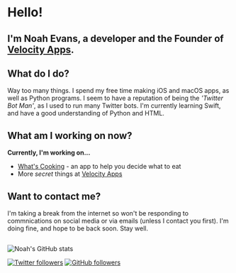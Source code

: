 # Hello!
## I'm Noah Evans, a developer and the Founder of [Velocity Apps](https://velocityapps.tech).

## What do I do?
Way too many things.
I spend my free time making iOS and macOS apps, as well as Python programs. I seem to have a reputation of being the *'Twitter Bot Man'*, as I used to run many Twitter bots.
I'm currently learning Swift, and have a good understanding of Python and HTML.

## What am I working on now?
**Currently, I'm working on...**
* [What's Cooking](https://velocityapps.tech/whatscooking) - an app to help you decide what to eat
* More *secret* things at [Velocity Apps](https://velocityapps.tech)

## Want to contact me?
I'm taking a break from the internet so won't be responding to commnications on social media or via emails (unless I contact you first). I'm doing fine, and hope to be back soon. Stay well.

## 
![Noah's GitHub stats](https://github-readme-stats.vercel.app/api?username=thisisnoahevans)


[![Twitter followers](https://img.shields.io/twitter/follow/ThisIsNoahEvans?label=Followers&style=social)](https://twitter.com/thisisnoahevans) [![GitHub followers](https://img.shields.io/github/followers/thisisnoahevans?label=Followers&style=social)](https://github.com/thisisnoahevans/)
